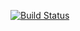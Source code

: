 [![Build Status](https://travis-ci.org/FE-Advanced/time-tracker-matv99v.svg?branch=master)](https://travis-ci.org/FE-Advanced/time-tracker-matv99v)
